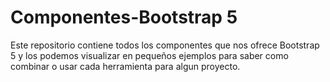 # Componentes-Bootstrap 5
Este repositorio contiene todos los componentes que nos ofrece Bootstrap 5 y los podemos visualizar en pequeños ejemplos para saber como combinar o usar cada herramienta para algun proyecto.
